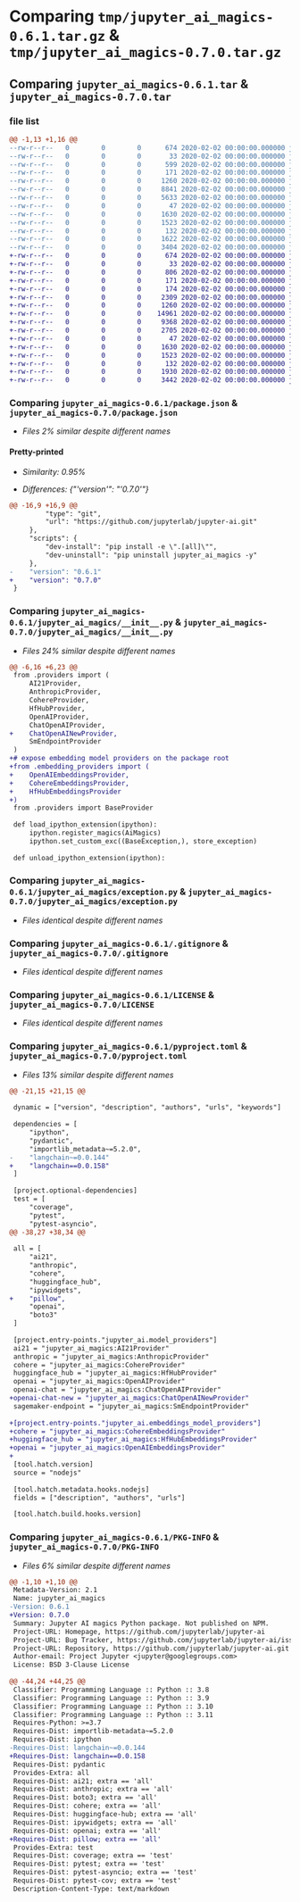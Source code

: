 # Comparing `tmp/jupyter_ai_magics-0.6.1.tar.gz` & `tmp/jupyter_ai_magics-0.7.0.tar.gz`

## Comparing `jupyter_ai_magics-0.6.1.tar` & `jupyter_ai_magics-0.7.0.tar`

### file list

```diff
@@ -1,13 +1,16 @@
--rw-r--r--   0        0        0      674 2020-02-02 00:00:00.000000 jupyter_ai_magics-0.6.1/package.json
--rw-r--r--   0        0        0       33 2020-02-02 00:00:00.000000 jupyter_ai_magics-0.6.1/setup.py
--rw-r--r--   0        0        0      599 2020-02-02 00:00:00.000000 jupyter_ai_magics-0.6.1/jupyter_ai_magics/__init__.py
--rw-r--r--   0        0        0      171 2020-02-02 00:00:00.000000 jupyter_ai_magics-0.6.1/jupyter_ai_magics/_version.py
--rw-r--r--   0        0        0     1260 2020-02-02 00:00:00.000000 jupyter_ai_magics-0.6.1/jupyter_ai_magics/exception.py
--rw-r--r--   0        0        0     8841 2020-02-02 00:00:00.000000 jupyter_ai_magics-0.6.1/jupyter_ai_magics/magics.py
--rw-r--r--   0        0        0     5633 2020-02-02 00:00:00.000000 jupyter_ai_magics-0.6.1/jupyter_ai_magics/providers.py
--rw-r--r--   0        0        0       47 2020-02-02 00:00:00.000000 jupyter_ai_magics-0.6.1/jupyter_ai_magics/tests/__init__.py
--rw-r--r--   0        0        0     1630 2020-02-02 00:00:00.000000 jupyter_ai_magics-0.6.1/.gitignore
--rw-r--r--   0        0        0     1523 2020-02-02 00:00:00.000000 jupyter_ai_magics-0.6.1/LICENSE
--rw-r--r--   0        0        0      132 2020-02-02 00:00:00.000000 jupyter_ai_magics-0.6.1/README.md
--rw-r--r--   0        0        0     1622 2020-02-02 00:00:00.000000 jupyter_ai_magics-0.6.1/pyproject.toml
--rw-r--r--   0        0        0     3404 2020-02-02 00:00:00.000000 jupyter_ai_magics-0.6.1/PKG-INFO
+-rw-r--r--   0        0        0      674 2020-02-02 00:00:00.000000 jupyter_ai_magics-0.7.0/package.json
+-rw-r--r--   0        0        0       33 2020-02-02 00:00:00.000000 jupyter_ai_magics-0.7.0/setup.py
+-rw-r--r--   0        0        0      806 2020-02-02 00:00:00.000000 jupyter_ai_magics-0.7.0/jupyter_ai_magics/__init__.py
+-rw-r--r--   0        0        0      171 2020-02-02 00:00:00.000000 jupyter_ai_magics-0.7.0/jupyter_ai_magics/_version.py
+-rw-r--r--   0        0        0      174 2020-02-02 00:00:00.000000 jupyter_ai_magics-0.7.0/jupyter_ai_magics/aliases.py
+-rw-r--r--   0        0        0     2309 2020-02-02 00:00:00.000000 jupyter_ai_magics-0.7.0/jupyter_ai_magics/embedding_providers.py
+-rw-r--r--   0        0        0     1260 2020-02-02 00:00:00.000000 jupyter_ai_magics-0.7.0/jupyter_ai_magics/exception.py
+-rw-r--r--   0        0        0    14961 2020-02-02 00:00:00.000000 jupyter_ai_magics-0.7.0/jupyter_ai_magics/magics.py
+-rw-r--r--   0        0        0     9368 2020-02-02 00:00:00.000000 jupyter_ai_magics-0.7.0/jupyter_ai_magics/providers.py
+-rw-r--r--   0        0        0     2705 2020-02-02 00:00:00.000000 jupyter_ai_magics-0.7.0/jupyter_ai_magics/utils.py
+-rw-r--r--   0        0        0       47 2020-02-02 00:00:00.000000 jupyter_ai_magics-0.7.0/jupyter_ai_magics/tests/__init__.py
+-rw-r--r--   0        0        0     1630 2020-02-02 00:00:00.000000 jupyter_ai_magics-0.7.0/.gitignore
+-rw-r--r--   0        0        0     1523 2020-02-02 00:00:00.000000 jupyter_ai_magics-0.7.0/LICENSE
+-rw-r--r--   0        0        0      132 2020-02-02 00:00:00.000000 jupyter_ai_magics-0.7.0/README.md
+-rw-r--r--   0        0        0     1930 2020-02-02 00:00:00.000000 jupyter_ai_magics-0.7.0/pyproject.toml
+-rw-r--r--   0        0        0     3442 2020-02-02 00:00:00.000000 jupyter_ai_magics-0.7.0/PKG-INFO
```

### Comparing `jupyter_ai_magics-0.6.1/package.json` & `jupyter_ai_magics-0.7.0/package.json`

 * *Files 2% similar despite different names*

#### Pretty-printed

 * *Similarity: 0.95%*

 * *Differences: {"'version'": "'0.7.0'"}*

```diff
@@ -16,9 +16,9 @@
         "type": "git",
         "url": "https://github.com/jupyterlab/jupyter-ai.git"
     },
     "scripts": {
         "dev-install": "pip install -e \".[all]\"",
         "dev-uninstall": "pip uninstall jupyter_ai_magics -y"
     },
-    "version": "0.6.1"
+    "version": "0.7.0"
 }
```

### Comparing `jupyter_ai_magics-0.6.1/jupyter_ai_magics/__init__.py` & `jupyter_ai_magics-0.7.0/jupyter_ai_magics/__init__.py`

 * *Files 24% similar despite different names*

```diff
@@ -6,16 +6,23 @@
 from .providers import (
     AI21Provider,
     AnthropicProvider,
     CohereProvider,
     HfHubProvider,
     OpenAIProvider,
     ChatOpenAIProvider,
+    ChatOpenAINewProvider,
     SmEndpointProvider
 )
+# expose embedding model providers on the package root
+from .embedding_providers import (
+    OpenAIEmbeddingsProvider,
+    CohereEmbeddingsProvider,
+    HfHubEmbeddingsProvider
+)
 from .providers import BaseProvider
 
 def load_ipython_extension(ipython):
     ipython.register_magics(AiMagics)
     ipython.set_custom_exc((BaseException,), store_exception)
 
 def unload_ipython_extension(ipython):
```

### Comparing `jupyter_ai_magics-0.6.1/jupyter_ai_magics/exception.py` & `jupyter_ai_magics-0.7.0/jupyter_ai_magics/exception.py`

 * *Files identical despite different names*

### Comparing `jupyter_ai_magics-0.6.1/.gitignore` & `jupyter_ai_magics-0.7.0/.gitignore`

 * *Files identical despite different names*

### Comparing `jupyter_ai_magics-0.6.1/LICENSE` & `jupyter_ai_magics-0.7.0/LICENSE`

 * *Files identical despite different names*

### Comparing `jupyter_ai_magics-0.6.1/pyproject.toml` & `jupyter_ai_magics-0.7.0/pyproject.toml`

 * *Files 13% similar despite different names*

```diff
@@ -21,15 +21,15 @@
 
 dynamic = ["version", "description", "authors", "urls", "keywords"]
 
 dependencies = [
     "ipython",
     "pydantic",
     "importlib_metadata~=5.2.0",
-    "langchain~=0.0.144"
+    "langchain==0.0.158"
 ]
 
 [project.optional-dependencies]
 test = [
     "coverage",
     "pytest",
     "pytest-asyncio",
@@ -38,27 +38,34 @@
 
 all = [
     "ai21",
     "anthropic",
     "cohere",
     "huggingface_hub",
     "ipywidgets",
+    "pillow",
     "openai",
     "boto3"
 ]
 
 [project.entry-points."jupyter_ai.model_providers"]
 ai21 = "jupyter_ai_magics:AI21Provider"
 anthropic = "jupyter_ai_magics:AnthropicProvider"
 cohere = "jupyter_ai_magics:CohereProvider"
 huggingface_hub = "jupyter_ai_magics:HfHubProvider"
 openai = "jupyter_ai_magics:OpenAIProvider"
 openai-chat = "jupyter_ai_magics:ChatOpenAIProvider"
+openai-chat-new = "jupyter_ai_magics:ChatOpenAINewProvider"
 sagemaker-endpoint = "jupyter_ai_magics:SmEndpointProvider"
 
+[project.entry-points."jupyter_ai.embeddings_model_providers"]
+cohere = "jupyter_ai_magics:CohereEmbeddingsProvider"
+huggingface_hub = "jupyter_ai_magics:HfHubEmbeddingsProvider"
+openai = "jupyter_ai_magics:OpenAIEmbeddingsProvider"
+
 [tool.hatch.version]
 source = "nodejs"
 
 [tool.hatch.metadata.hooks.nodejs]
 fields = ["description", "authors", "urls"]
 
 [tool.hatch.build.hooks.version]
```

### Comparing `jupyter_ai_magics-0.6.1/PKG-INFO` & `jupyter_ai_magics-0.7.0/PKG-INFO`

 * *Files 6% similar despite different names*

```diff
@@ -1,10 +1,10 @@
 Metadata-Version: 2.1
 Name: jupyter_ai_magics
-Version: 0.6.1
+Version: 0.7.0
 Summary: Jupyter AI magics Python package. Not published on NPM.
 Project-URL: Homepage, https://github.com/jupyterlab/jupyter-ai
 Project-URL: Bug Tracker, https://github.com/jupyterlab/jupyter-ai/issues
 Project-URL: Repository, https://github.com/jupyterlab/jupyter-ai.git
 Author-email: Project Jupyter <jupyter@googlegroups.com>
 License: BSD 3-Clause License
         
@@ -44,24 +44,25 @@
 Classifier: Programming Language :: Python :: 3.8
 Classifier: Programming Language :: Python :: 3.9
 Classifier: Programming Language :: Python :: 3.10
 Classifier: Programming Language :: Python :: 3.11
 Requires-Python: >=3.7
 Requires-Dist: importlib-metadata~=5.2.0
 Requires-Dist: ipython
-Requires-Dist: langchain~=0.0.144
+Requires-Dist: langchain==0.0.158
 Requires-Dist: pydantic
 Provides-Extra: all
 Requires-Dist: ai21; extra == 'all'
 Requires-Dist: anthropic; extra == 'all'
 Requires-Dist: boto3; extra == 'all'
 Requires-Dist: cohere; extra == 'all'
 Requires-Dist: huggingface-hub; extra == 'all'
 Requires-Dist: ipywidgets; extra == 'all'
 Requires-Dist: openai; extra == 'all'
+Requires-Dist: pillow; extra == 'all'
 Provides-Extra: test
 Requires-Dist: coverage; extra == 'test'
 Requires-Dist: pytest; extra == 'test'
 Requires-Dist: pytest-asyncio; extra == 'test'
 Requires-Dist: pytest-cov; extra == 'test'
 Description-Content-Type: text/markdown
```

